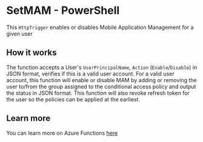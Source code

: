 # SetMAM - PowerShell

This `HttpTrigger` enables or disables Mobile Application Management for a given user

## How it works

The function accepts a User's `UserPrincipalName`, `Action` (`Enable`/`Disable`) in JSON  format, verifies if this is a valid user account. For a valid user account, this function will enable or disable MAM by adding or removing the user to/from the group assigned to the conditional access policy and output the status in JSON format. This function will also revoke refresh token for the user so the policies can be applied at the earliest.

## Learn more

You can learn more on Azure Functions [here](https://docs.microsoft.com/en-us/azure/azure-functions/)